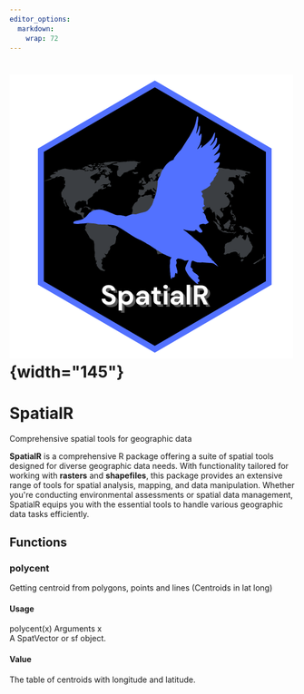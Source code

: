 ```yaml
---
editor_options: 
  markdown: 
    wrap: 72
---
```


# ![](https://github.com/Eduardoqm/SpatialR/blob/main/SpatialR%20logo.png?raw=true){width="145"}

# SpatialR

Comprehensive spatial tools for geographic data

**SpatialR** is a comprehensive R package offering a suite of spatial
tools designed for diverse geographic data needs. With functionality
tailored for working with **rasters** and **shapefiles**, this package
provides an extensive range of tools for spatial analysis, mapping, and
data manipulation. Whether you're conducting environmental assessments
or spatial data management, SpatialR equips you with the essential tools
to handle various geographic data tasks efficiently.

## Functions

### polycent

Getting centroid from polygons, points and lines (Centroids in lat long)

#### Usage

polycent(x) Arguments x\
A SpatVector or sf object.

#### Value

The table of centroids with longitude and latitude.
